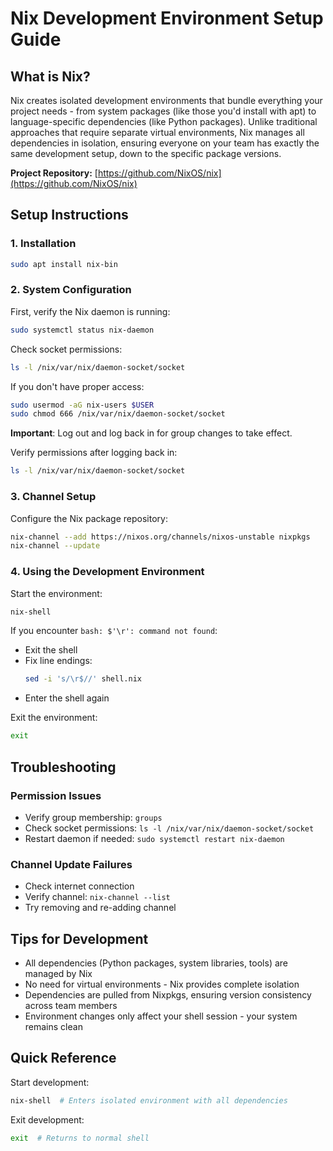 # Nix Development Environment Setup Guide

## What is Nix?

Nix creates isolated development environments that bundle everything your project needs - from system packages (like those you'd install with apt) to language-specific dependencies (like Python packages). Unlike traditional approaches that require separate virtual environments, Nix manages all dependencies in isolation, ensuring everyone on your team has exactly the same development setup, down to the specific package versions.

**Project Repository:** [https://github.com/NixOS/nix](https://github.com/NixOS/nix)

## Setup Instructions

### 1. Installation

```bash
sudo apt install nix-bin
```

### 2. System Configuration

First, verify the Nix daemon is running:
```bash
sudo systemctl status nix-daemon
```

Check socket permissions:
```bash
ls -l /nix/var/nix/daemon-socket/socket
```

If you don't have proper access:
```bash
sudo usermod -aG nix-users $USER
sudo chmod 666 /nix/var/nix/daemon-socket/socket
```

**Important**: Log out and log back in for group changes to take effect.

Verify permissions after logging back in:
```bash
ls -l /nix/var/nix/daemon-socket/socket
```

### 3. Channel Setup

Configure the Nix package repository:
```bash
nix-channel --add https://nixos.org/channels/nixos-unstable nixpkgs
nix-channel --update
```

### 4. Using the Development Environment

Start the environment:
```bash
nix-shell
```

If you encounter `bash: $'\r': command not found`:
- Exit the shell
- Fix line endings:
  ```bash
  sed -i 's/\r$//' shell.nix
  ```
- Enter the shell again

Exit the environment:
```bash
exit
```

## Troubleshooting

### Permission Issues
- Verify group membership: `groups`
- Check socket permissions: `ls -l /nix/var/nix/daemon-socket/socket`
- Restart daemon if needed: `sudo systemctl restart nix-daemon`

### Channel Update Failures
- Check internet connection
- Verify channel: `nix-channel --list`
- Try removing and re-adding channel

## Tips for Development

- All dependencies (Python packages, system libraries, tools) are managed by Nix
- No need for virtual environments - Nix provides complete isolation
- Dependencies are pulled from Nixpkgs, ensuring version consistency across team members
- Environment changes only affect your shell session - your system remains clean

## Quick Reference

Start development:
```bash
nix-shell  # Enters isolated environment with all dependencies
```

Exit development:
```bash
exit  # Returns to normal shell
```